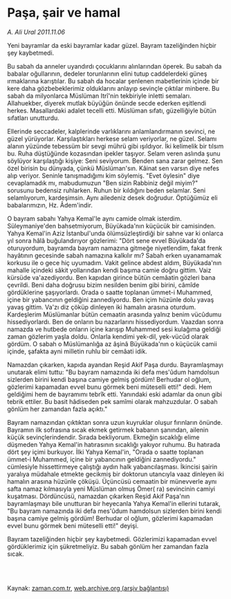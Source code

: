 # Paşa, şair ve hamal

*A. Ali Ural 2011.11.06*

<td class="columnist-detail">
<p>Yeni bayramlar da eski bayramlar kadar güzel. Bayram tazeliğinden hiçbir şey kaybetmedi.</p>
<p>
<div id="haberMetinDiv">
<p> Bu sabah da anneler uyandırdı çocuklarını alınlarından öperek. Bu sabah da babalar oğullarının, dedeler torunlarının elini tutup caddelerdeki güneş ırmaklarına karıştılar. Bu sabah da hocalar şenlenen mabetlerinin içinde bir kere daha gözbebeklerimiz olduklarını anlayıp sevinçle çıktılar minbere. Bu sabah da milyonlarca Müslüman Itrî'nin tekbiriyle inletti semaları. Allahuekber, diyerek mutlak büyüğün önünde secde ederken eşitlendi herkes. Masallardaki adalet tecelli etti. Müslüman sıfatı, güzelliğiyle bütün sıfatları unutturdu.
<p>Ellerinde seccadeler, kalplerinde varlıklarını anlamlandırmanın sevinci, ne güzel yürüyorlar. Karşılaştıkları herkese selam veriyorlar, ne güzel. Selamı alanın yüzünde tebessüm bir sevgi mührü gibi ışıldıyor. İki kelimelik bir tılsım bu. Ruha düştüğünde kozasından ipekler taşıyor. Selam veren aslında şunu söylüyor karşılaştığı kişiye: Seni seviyorum. Benden sana zarar gelmez. Sen özel birisin bu dünyada, çünkü Müslüman'sın. Kâinat sen varsın diye nefes alıp veriyor. Seninle tanışmadığımı kim söylemiş. "Evet öylesin" diye cevaplamadık mı, mabudumuzun "Ben sizin Rabbiniz değil miyim?" sorusunu bedensiz ruhlarken. Ruhun bir kıldığını beden selamlar. Seni selamlıyorum, kardeşimsin. Aynı ailedeniz desek doğrudur. Öptüğümüz eli babalarımızın, Hz. Âdem'indir.
<p>O bayram sabahı Yahya Kemal'le aynı camide olmak isterdim. Süleymaniye'den bahsetmiyorum, Büyükada'nın küçücük bir camisinden. Yahya Kemal'in Aziz İstanbul'unda ölümsüzleştirdiği bir sahne var ki onlarca yıl sonra hâlâ buğulandırıyor gözlerimi: "Dört sene evvel Büyükada'da oturuyordum, bayramda bayram namazına gitmeğe niyetlendim, fakat frenk hayâtının gecesinde sabah namazına kalkılır mı? Sabah erken uyanamamak korkusu ile o gece hiç uyumadım. Vakit gelince abdest aldım, Büyükada'nın mahalle içindeki sâkit yollarından kendi başıma camie doğru gittim. Vaiz kürsüde va'azediyordu. Ben kapıdan girince bütün cemâatin gözleri bana çevrildi. Beni daha doğrusu bizim nesilden benim gibi birini, câmîde gördüklerine şaşıyorlardı. Orada o saatte toplanan ümmet-i Muhammed, içine bir yabancının geldiğini zannediyordu. Ben içim hüzünle dolu yavaş yavaş gittim. Va'zı diz çöküp dinleyen iki hamalın arasına oturdum. Kardeşlerim Müslümanlar bütün cemaatin arasında yalnız benim vücûdumu hissediyorlardı. Ben de onların bu nazarlarını hissediyordum. Vaazdan sonra namazda ve hutbede onların içine karışıp Muhammed sesi kulağıma geldiği zaman gözlerim yaşla doldu. Onlarla kendimi yek-dil, yek-vücûd olarak gördüm. O sabah o Müslümanlığa az âşinâ Büyükada'nın o küçücük camii içinde, şafakta ayni milletin ruhlu bir cemâati idik.
<p>Namazdan çıkarken, kapıda ayandan Reşid Akif Paşa durdu. Bayramlaşmayı unutarak elimi tuttu: "Bu bayram namazında iki defa mes'ûdum hamdolsun sizlerden birini kendi başına camiye gelmiş gördüm! Berhudar ol oğlum, gözlerimi kapamadan evvel bunu görmek beni müteselli etti!" dedi. Hem geldiğimi hem de bayramımı tebrîk etti. Yanındaki eski adamlar da onun gibi tebrik ettiler. Bu basit hâdiseden pek samîmi olarak mahzuzdular. O sabah gönlüm her zamandan fazla açıktı."
<p>Bayram namazından çıktıktan sonra uzun kuyruklar oluşur fırınların önünde. Bayramın ilk sofrasına sıcak ekmek getirmek babanın şanından, ailenin küçük sevinçlerindendir. Sırada bekliyorum. Ekmeğin sıcaklığı elime düşmeden Yahya Kemal'in hatırasının sıcaklığı yakıyor ruhumu. Bu hatırada dört şey içimi burkuyor. İlki Yahya Kemal'in, "Orada o saatte toplanan ümmet-i Muhammed, içine bir yabancının geldiğini zannediyordu." cümlesiyle hissettirmeye çalıştığı aydın halk yabancılaşması. İkincisi şairin yaralıya müdahale etmekte gecikmiş bir doktorun utancıyla vaaz dinleyen iki hamalın arasına hüzünle çöküşü. Üçüncüsü cemaatin bir münevverle aynı safta namaz kılmasıyla yeni Müslüman olmuş Ömer( ra) sevincinin camiyi kuşatması. Dördüncüsü, namazdan çıkarken Reşid Akif Paşa'nın bayramlaşmayı bile unutturan bir heyecanla Yahya Kemal'in ellerini tutarak, "Bu bayram namazında iki defa mes'ûdum hamdolsun sizlerden birini kendi başına camiye gelmiş gördüm! Berhudar ol oğlum, gözlerimi kapamadan evvel bunu görmek beni müteselli etti!" deyişi.
<p> Bayram tazeliğinden hiçbir şey kaybetmedi. Gözlerimizi kapamadan evvel gördüklerimiz için şükretmeliyiz. Bu sabah gönlüm her zamandan fazla sıcak. </p></p></p></p></p></p></div>
</p>


<p><br>
		 </br></p></td>

Kaynak: [zaman.com.tr](http://zaman.com.tr/yazar.do?yazino=1198975), [web.archive.org (arşiv bağlantısı)](http://web.archive.org/web/20111110130004/http://zaman.com.tr:80/yazar.do?yazino=1198975)
